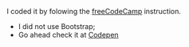 I coded it by folowing the [freeCodeCamp](https://www.freecodecamp.org/learn/responsive-web-design/responsive-web-design-projects/build-a-survey-form) instruction.
 * I did not use Bootstrap;
 * Go ahead check it at [Codepen](https://codepen.io/SerenaJiang/full/GRrxmaG)


